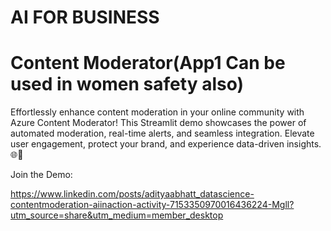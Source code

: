 
# AI FOR BUSINESS

# Content Moderator(App1 Can be used in women safety also)

Effortlessly enhance content moderation in your online community with Azure Content Moderator! This Streamlit demo showcases the power of automated moderation, real-time alerts, and seamless integration. Elevate user engagement, protect your brand, and experience data-driven insights. 🌐🤖

Join the Demo:

https://www.linkedin.com/posts/adityaabhatt_datascience-contentmoderation-aiinaction-activity-7153350970016436224-Mgll?utm_source=share&utm_medium=member_desktop


